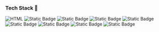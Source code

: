 ### Tech Stack 👋

![HTML](https://img.shields.io/badge/HTML-maker?logo=html&color=%23414141&link=https%3A%2F%2Fgithub.com%2Fbokievkhushnud%2Fecommerce-shop%2Fblob%2Fcomprehensive-readme%2Fimages%2Fhtml-5-svgrepo-com.svg)
![Static Badge](https://img.shields.io/badge/CSS%2FSASS-maker?color=%23eb13aa)
![Static Badge](https://img.shields.io/badge/Javascript-maker?color=%231580fc)
![Static Badge](https://img.shields.io/badge/React%20JS-maker?color=%239212fc)
![Static Badge](https://img.shields.io/badge/Typescript-maker?color=%2333f043)
![Static Badge](https://img.shields.io/badge/Webpack-maker?color=%232d49a3)
![Static Badge](https://img.shields.io/badge/ESlint-maker?color=%231ec0c5)
![Static Badge](https://img.shields.io/badge/Prettier-maker?color=%23cc330d)
![Static Badge](https://img.shields.io/badge/Husky-maker?color=%23a5005b)


<!--
**IrinaTsoi312/IrinaTsoi312** is a ✨ _special_ ✨ repository because its `README.md` (this file) appears on your GitHub profile.

Here are some ideas to get you started:

- 🔭 I’m currently working on ...
- 🌱 I’m currently learning ...
- 👯 I’m looking to collaborate on ...
- 🤔 I’m looking for help with ...
- 💬 Ask me about ...
- 📫 How to reach me: ...
- 😄 Pronouns: ...
- ⚡ Fun fact: ...
-->
